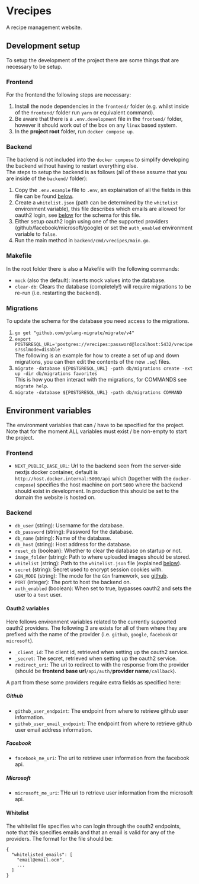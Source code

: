 # Vrecipes

A recipe management website.

## Development setup
To setup the development of the project there are some things that are necessary to be setup.

### Frontend
For the frontend the following steps are necessary:
1. Install the node dependencies in the `frontend/` folder (e.g. whilst inside of the `frontend/` folder run `yarn` or equivalent command).
1. Be aware that there is a `.env.development` file in the `frontend/` folder, however it should work out of the box on any `linux` based system. 
1. In the **project root** folder, run `docker compose up`.

### Backend
The backend is not included into the `docker compose` to simplify developing the backend without having to restart everything else.  
The steps to setup the backend is as follows (all of these assume that you are inside of the `backend/` folder):
1. Copy the `.env.example` file to `.env`, an explaination of all the fields in this file can be found [below](#environment-variables).
1. Create a `whitelist.json` (path can be determined by the `whitelist` environment variable), 
   this file describes which emails are allowed for oauth2 login, see [below](#whitelist) for the schema for this file.
1. Either setup oauth2 login using one of the supported providers (github/facebook/microsoft/google) or set the `auth_enabled` environment variable to `false`.
1. Run the main method in `backend/cmd/vrecipes/main.go`.

### Makefile
In the root folder there is also a Makefile with the following commands:
  - `mock` (also the default): inserts mock values into the database.
  - `clear-db`: Clears the database (completely!) will require migrations to be re-run (i.e. restarting the backend).

### Migrations
To update the schema for the database you need access to the migrations.
1. `go get "github.com/golang-migrate/migrate/v4"`
2. `export POSTGRESQL_URL='postgres://vrecipes:password@localhost:5432/vrecipes?sslmode=disable'`  
The following is an example for how to create a set of up and down migrations, you can then edit the contents of the new `.sql` files.  
3. `migrate -database ${POSTGRESQL_URL} -path db/migrations create -ext up -dir db/migrations favorites`  
This is how you then interact with the migrations, for COMMANDS see `migrate help`.  
4. `migrate -database ${POSTGRESQL_URL} -path db/migrations COMMAND`  


## Environment variables
The environment variables that can / have to be specified for the project.
Note that for the moment ALL variables must exist / be non-empty to start the project.

### Frontend
 - `NEXT_PUBLIC_BASE_URL`: Url to the backend seen from the server-side nextjs docker container, default is `http://host.docker.internal:5000/api` which (together with the `docker-compose`) specifies the host machine on port `5000` where the backend should exist in development. In production this should be set to the domain the website is hosted on.

### Backend
 - `db_user` (string): Username for the database.
 - `db_password` (string): Password for the database.
 - `db_name` (string): Name of the database.
 - `db_host` (string): Host address for the database.
 - `reset_db` (boolean): Whether to clear the database on startup or not.
 - `image_folder` (string): Path to where uploaded images should be stored.
 - `whitelist` (string): Path to the `whitelist.json` file (explained [below](#whitelist)).
 - `secret` (string): Secret used to encrypt session cookies with.
 - `GIN_MODE` (string): The mode for the `Gin` framework, see [github](https://github.com/gin-gonic/gin).
 - `PORT` (integer): The port to host the backend on.
 - `auth_enabled` (boolean): When set to true, bypasses oauth2 and sets the user to a `test` user.

#### Oauth2 variables
Here follows environment variables related to the currently supported oauth2 providers.
The following 3 are exists for all of them where they are prefixed with the name of the provider (i.e. `github`, `google`, `facebook` or `microsoft`).
 - `_client_id`: The client id, retrieved when setting up the oauth2 service.
 - `_secret`: The secret, retrieved when setting up the oauth2 service.
 - `redirect_uri`: The uri to redirect to with the response from the provider (should be **frontend base url**`/api/auth/`**provider name**`/callback`).

A part from these some providers require extra fields as specified here:
##### Github
 - `github_user_endpoint`: The endpoint from where to retrieve github user information.
 - `github_user_email_endpoint`: The endpoint from where to retrieve github user email address information.

##### Facebook
 - `facebook_me_uri`: The uri to retrieve user information from the facebook api.

##### Microsoft
 - `microsoft_me_uri`: THe uri to retrieve user information from the microsoft api.

#### Whitelist
The whitelist file specifies who can login through the oauth2 endpoints, note that this specifies emails and that an email is valid for any of the providers.
The format for the file should be:
```json=
{
  "whitelisted_emails": [
    "email@email.ocm",
    ...
  ]
}
```
